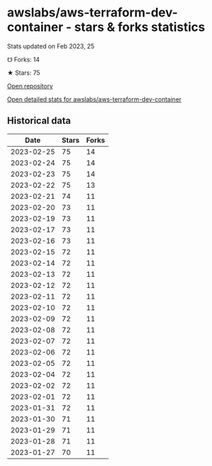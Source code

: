 # awslabs/aws-terraform-dev-container - stars & forks statistics

Stats updated on Feb 2023, 25

☋ Forks: 14

★ Stars: 75

[Open repository](https://github.com/awslabs/aws-terraform-dev-container)

[Open detailed stats for awslabs/aws-terraform-dev-container](https://reviewgithub.com/rep/awslabs/aws-terraform-dev-container)

## Historical data
| Date | Stars | Forks |
|------|-------|-------|
| 2023-02-25 | 75 | 14 | 
| 2023-02-24 | 75 | 14 | 
| 2023-02-23 | 75 | 14 | 
| 2023-02-22 | 75 | 13 | 
| 2023-02-21 | 74 | 11 | 
| 2023-02-20 | 73 | 11 | 
| 2023-02-19 | 73 | 11 | 
| 2023-02-17 | 73 | 11 | 
| 2023-02-16 | 73 | 11 | 
| 2023-02-15 | 72 | 11 | 
| 2023-02-14 | 72 | 11 | 
| 2023-02-13 | 72 | 11 | 
| 2023-02-12 | 72 | 11 | 
| 2023-02-11 | 72 | 11 | 
| 2023-02-10 | 72 | 11 | 
| 2023-02-09 | 72 | 11 | 
| 2023-02-08 | 72 | 11 | 
| 2023-02-07 | 72 | 11 | 
| 2023-02-06 | 72 | 11 | 
| 2023-02-05 | 72 | 11 | 
| 2023-02-04 | 72 | 11 | 
| 2023-02-02 | 72 | 11 | 
| 2023-02-01 | 72 | 11 | 
| 2023-01-31 | 72 | 11 | 
| 2023-01-30 | 71 | 11 | 
| 2023-01-29 | 71 | 11 | 
| 2023-01-28 | 71 | 11 | 
| 2023-01-27 | 70 | 11 | 

